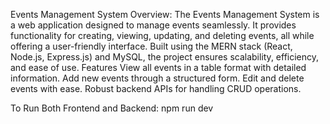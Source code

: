 Events Management System
Overview:
The Events Management System is a web application designed to manage events seamlessly. It provides functionality for creating, viewing, updating, and deleting events, all while offering a user-friendly interface. Built using the MERN stack (React, Node.js, Express.js) and MySQL, the project ensures scalability, efficiency, and ease of use.
Features
View all events in a table format with detailed information.
Add new events through a structured form.
Edit and delete events with ease.
Robust backend APIs for handling CRUD operations.

To Run Both Frontend and Backend:
npm run dev
